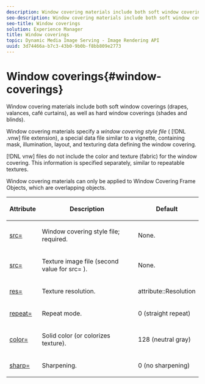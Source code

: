 ```yaml
---
description: Window covering materials include both soft window coverings (drapes, valances, café curtains), as well as hard window coverings (shades and blinds).
seo-description: Window covering materials include both soft window coverings (drapes, valances, café curtains), as well as hard window coverings (shades and blinds).
seo-title: Window coverings
solution: Experience Manager
title: Window coverings
topic: Dynamic Media Image Serving - Image Rendering API
uuid: 3d74466a-b7c3-43b0-9b0b-f8bb809e2773
---
```


# Window coverings{#window-coverings}

Window covering materials include both soft window coverings (drapes, valances, café curtains), as well as hard window coverings (shades and blinds).

Window covering materials specify a *window covering style file* ( [!DNL .vnw] file extension), a special data file similar to a vignette, containing mask, illumination, layout, and texturing data defining the window covering.

[!DNL vnw] files do not include the color and texture (fabric) for the window covering. This information is specified separately, similar to repeatable textures.

Window covering materials can only be applied to Window Covering Frame Objects, which are overlapping objects.

<table id="table_545865B054E84592BDAEDA57DBFAE9B3"> 
 <thead> 
  <tr> 
   <th colname="col1" class="entry"> <p>Attribute </p> </th> 
   <th colname="col2" class="entry"> <p>Description </p> </th> 
   <th colname="col3" class="entry"> <p>Default </p> </th> 
  </tr> 
 </thead>
 <tbody> 
  <tr> 
   <td colname="col1"> <p> <a href="../../../../../../ir-api/http-protocol/image-rendering-api-ref/c-ir-http-protocol-ref/c-ir-http-protocol-command-reference/r-ir-src.md#reference-62c98abad22149d68d405ed6aaff8272" type="reference" format="dita" scope="local"> <span class="codeph"> src= </span> </a> </p> </td> 
   <td colname="col2"> <p>Window covering style file; required. </p> </td> 
   <td colname="col3"> <p>None. </p> </td> 
  </tr> 
  <tr> 
   <td colname="col1"> <p> <a href="../../../../../../ir-api/http-protocol/image-rendering-api-ref/c-ir-http-protocol-ref/c-ir-http-protocol-command-reference/r-ir-src.md#reference-62c98abad22149d68d405ed6aaff8272" type="reference" format="dita" scope="local"> <span class="codeph"> src= </span> </a> </p> </td> 
   <td colname="col2"> <p>Texture image file (second value for <span class="codeph"> src= </span>). </p> </td> 
   <td colname="col3"> <p>None. </p> </td> 
  </tr> 
  <tr> 
   <td colname="col1"> <p> <a href="../../../../../../ir-api/http-protocol/image-rendering-api-ref/c-ir-http-protocol-ref/c-ir-http-protocol-command-reference/r-ir-res.md#reference-0ad9de8887144c83a6db97b4994f7c04" type="reference" format="dita" scope="local"> <span class="codeph"> res= </span> </a> </p> </td> 
   <td colname="col2"> <p>Texture resolution. </p> </td> 
   <td colname="col3"> <p> <span class="codeph"> attribute::Resolution </span> </p> </td> 
  </tr> 
  <tr> 
   <td colname="col1"> <p> <a href="../../../../../../ir-api/http-protocol/image-rendering-api-ref/c-ir-http-protocol-ref/c-ir-http-protocol-command-reference/r-ir-http-repeat.md#reference-37749da8233f42599ecf4731055fb7d8" type="reference" format="dita" scope="local"> <span class="codeph"> repeat= </span> </a> </p> </td> 
   <td colname="col2"> <p>Repeat mode. </p> </td> 
   <td colname="col3"> <p>0 (straight repeat) </p> </td> 
  </tr> 
  <tr> 
   <td colname="col1"> <p> <a href="../../../../../../ir-api/http-protocol/image-rendering-api-ref/c-ir-http-protocol-ref/c-ir-http-protocol-command-reference/r-ir-http-color.md#reference-ea3cba9edfe94dbab86d8f123a9ed0aa" type="reference" format="dita" scope="local"> <span class="codeph"> color= </span> </a> </p> </td> 
   <td colname="col2"> <p>Solid color (or colorizes texture). </p> </td> 
   <td colname="col3"> <p>128 (neutral gray) </p> </td> 
  </tr> 
  <tr> 
   <td colname="col1"> <p> <a href="../../../../../../ir-api/http-protocol/image-rendering-api-ref/c-ir-http-protocol-ref/c-ir-http-protocol-command-reference/r-ir-http-sharp.md#reference-acdd87f6b5de4e3a85e5d3c03022a35a" type="reference" format="dita" scope="local"> <span class="codeph"> sharp= </span> </a> </p> </td> 
   <td colname="col2"> <p>Sharpening. </p> </td> 
   <td colname="col3"> <p>0 (no sharpening) </p> </td> 
  </tr> 
 </tbody> 
</table>

